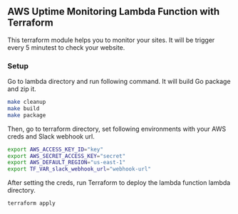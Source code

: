 ## AWS Uptime Monitoring Lambda Function with Terraform

This terraform module helps you to monitor your sites. It will be trigger every 5 minutest to check your website.

### Setup
Go to lambda directory and run following command. It will build Go package and zip it.
```bash
make cleanup
make build
make package
```
Then, go to terraform directory, set following environments with your AWS creds and Slack webhook url.
```bash
export AWS_ACCESS_KEY_ID="key"
export AWS_SECRET_ACCESS_KEY="secret"
export AWS_DEFAULT_REGION="us-east-1"
export TF_VAR_slack_webhook_url="webhook-url"
```

After setting the creds, run Terraform to deploy the lambda function
lambda directory.
```bash
terraform apply
```
